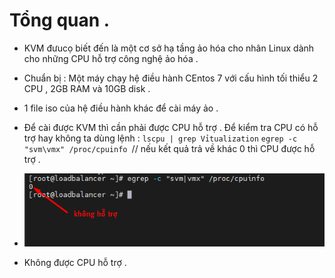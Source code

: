 # Tổng quan .
- KVM đưucọ biết đến là một cơ sở hạ tầng ảo hóa cho nhân Linux dành cho những CPU hỗ trợ công nghệ ảo hóa . 
- Chuẩn bị : Một máy chạy hệ điều hành CEntos 7 với cấu hình tối thiểu 2 CPU , 2GB RAM và 10GB disk . 
- 1 file iso của hệ điều hành khác để cài máy ảo . 
- Để cài được KVM thì cần phải được CPU hỗ trợ . Để kiểm tra CPU có hỗ trợ hay không ta dùng lệnh : 
``lscpu | grep Vỉtualization``
``egrep -c "svm\vmx" /proc/cpuinfo ``// nếu kết quả trả về khác 0 thì CPU được hỗ trợ . 

- <img src="/Ảo Hóa/image/2.jpg">

- Không được CPU hỗ trợ . 